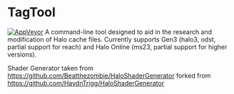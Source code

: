 # TagTool

[![AppVeyor](https://ci.appveyor.com/project/Beatthezombie/tagtool?svg=true)](https://ci.appveyor.com/project/Beatthezombie/tagtool?svg=true)
A command-line tool designed to aid in the research and modification of Halo cache files. Currently supports Gen3 (halo3, odst, partial support for reach) and Halo Online (ms23, partial support for higher versions).

Shader Generator taken from https://github.com/Beatthezombie/HaloShaderGenerator forked from https://github.com/HaydnTrigg/HaloShaderGenerator
